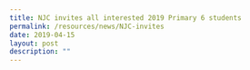 ```yaml
---
title: NJC invites all interested 2019 Primary 6 students
permalink: /resources/news/NJC-invites
date: 2019-04-15
layout: post
description: ""
---
```

